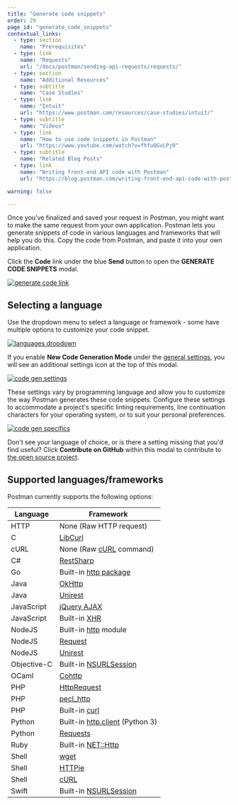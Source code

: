 ```yaml
---
title: "Generate code snippets"
order: 29
page_id: "generate_code_snippets"
contextual_links:
  - type: section
    name: "Prerequisites"
  - type: link
    name: "Requests"
    url: "/docs/postman/sending-api-requests/requests/"
  - type: section
    name: "Additional Resources"
  - type: subtitle
    name: "Case Studies"
  - type: link
    name: "Intuit"
    url: "https://www.postman.com/resources/case-studies/intuit/"
  - type: subtitle
    name: "Videos"
  - type: link
    name: "How to use code snippets in Postman"
    url: "https://www.youtube.com/watch?v=fhfuQGvLPj0"
  - type: subtitle
    name: "Related Blog Posts"
  - type: link
    name: "Writing front-end API code with Postman"
    url: "https://blog.postman.com/writing-front-end-api-code-with-postman/"

warning: false

---
```


Once you’ve finalized and saved your request in Postman, you might want to make the same request from your own application. Postman lets you generate snippets of code in various languages and frameworks that will help you do this. Copy the code from Postman, and paste it into your own application.

Click the **Code** link under the blue **Send** button to open the **GENERATE CODE SNIPPETS** modal.

[![generate code link](https://assets.postman.com/postman-docs/58525940.png)](https://assets.postman.com/postman-docs/58525940.png)

## Selecting a language

Use the dropdown menu to select a language or framework - some have multiple options to customize your code snippet.

[![languages dropdown](https://assets.postman.com/postman-docs/WS-select-language.png)](https://assets.postman.com/postman-docs/WS-select-language.png)

If you enable **New Code Generation Mode** under the [general settings](/docs/postman/launching-postman/settings), you will see an additional settings icon at the top of this modal.

[![code gen settings](https://i.imgur.com/DngERAr.png)](https://i.imgur.com/DngERAr.png)

These settings vary by programming language and allow you to customize the way Postman generates these code snippets. Configure these settings to accommodate a project's specific linting requirements, line continuation characters for your operating system, or to suit your personal preferences.

[![code gen specifics](https://i.imgur.com/XRDe6aY.png)](https://i.imgur.com/XRDe6aY.png)

Don't see your language of choice, or is there a setting missing that you'd find useful? Click **Contribute on GitHub** within this modal to contribute to [the open source project](https://github.com/postmanlabs/postman-code-generators).

## Supported languages/frameworks

Postman currently supports the following options:

| **Language**  | **Framework** |
| --- | --- |
| HTTP | None (Raw HTTP request) |
| C | [LibCurl](https://curl.haxx.se/libcurl/c/) |
| cURL | None (Raw [cURL](https://curl.haxx.se/) command) |
| C# | [RestSharp](http://restsharp.org/)|
| Go | Built-in [http package](https://golang.org/pkg/net/http/) |
| Java | [OkHttp](https://github.com/square/okhttp) |
| Java | [Unirest](http://unirest.io/java.html)|
| JavaScript | [jQuery AJAX](http://api.jquery.com/jquery.ajax/)|
| JavaScript | Built-in [XHR](https://developer.mozilla.org/en-US/docs/Web/API/XMLHttpRequest)|
| NodeJS | Built-in [http](https://nodejs.org/api/http.html) module |
| NodeJS | [Request](https://github.com/request/request) |
| NodeJS | [Unirest](http://unirest.io/nodejs.html) |
| Objective-C | Built-in [NSURLSession](https://developer.apple.com/library/ios/documentation/Foundation/Reference/NSURLSession_class/) |
| OCaml | [Cohttp](https://github.com/mirage/ocaml-cohttp) |
| PHP | [HttpRequest](http://php.net/manual/it/httprequest.send.php)|
| PHP | [pecl_http](https://mdref.m6w6.name/http)|
| PHP | Built-in [curl](http://php.net/manual/en/ref.curl.php) |
| Python | Built-in [http.client](https://docs.python.org/3/library/http.client.html) (Python 3) |
| Python | [Requests](http://docs.python-requests.org/en/master/)|
| Ruby | Built-in [NET::Http](http://docs.ruby-lang.org/en/2.0.0/Net/HTTP.html)|
| Shell | [wget](https://www.gnu.org/software/wget/) |
| Shell | [HTTPie](https://github.com/jkbrzt/httpie)|
| Shell | [cURL](https://curl.haxx.se/)|
| Swift | Built-in [NSURLSession](https://developer.apple.com/library/ios/documentation/Foundation/Reference/NSURLSession_class/)|
